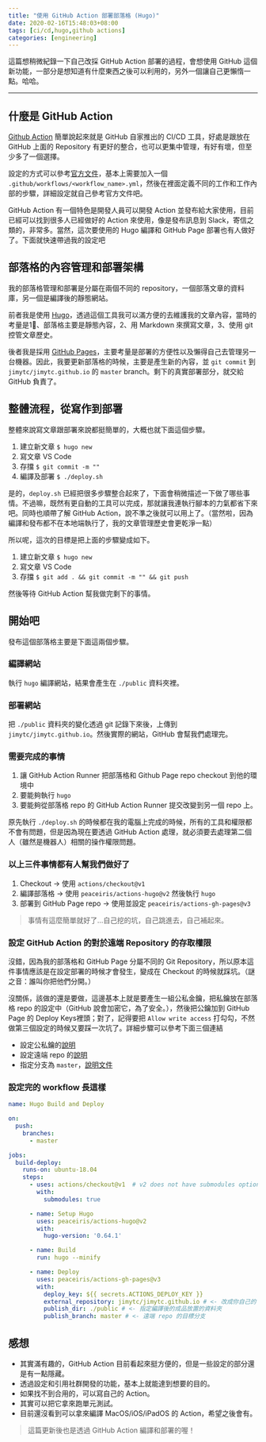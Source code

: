 ```yaml
---
title: "使用 GitHub Action 部署部落格 (Hugo)"
date: 2020-02-16T15:48:03+08:00
tags: [ci/cd,hugo,github actions]
categories: [engineering]
---
```


這篇想稍微紀錄一下自己改採 GitHub Action 部署的過程，會想使用 GitHub 這個新功能，一部分是想知道有什麼東西之後可以利用的，另外一個讓自己更懶惰一點。哈哈。

---

## 什麼是 GitHub Action

[Github Action](https://help.github.com/en/actions) 簡單說起來就是 GitHub 自家推出的 CI/CD 工具，好處是跟放在 GitHub 上面的 Repository 有更好的整合，也可以更集中管理，有好有壞，但至少多了一個選擇。

設定的方式可以參考[官方文件](https://help.github.com/en/actions/configuring-and-managing-workflows/configuring-a-workflow)，基本上需要加入一個 `.github/workflows/<workflow_name>.yml`，然後在裡面定義不同的工作和工作內部的步驟，詳細設定就自己參考官方文件吧。

GitHub Action 有一個特色是開發人員可以開發 Action 並發布給大家使用，目前已經可以找到很多人已經做好的 Action 來使用，像是發布訊息到 Slack，寄信之類的，非常多。當然，這次要使用的 Hugo 編譯和 GitHub Page 部署也有人做好了。下面就快速帶過我的設定吧


## 部落格的內容管理和部署架構

我的部落格管理和部署是分屬在兩個不同的 repository，一個部落文章的資料庫，另一個是編譯後的靜態網站。

前者我是使用 [Hugo](https://gohugo.io/)，透過這個工具我可以滿方便的去維護我的文章內容，當時的考量是1、部落格主要是靜態內容，2、用 Markdown 來撰寫文章，3、使用 git 控管文章歷史。

後者我是採用 [GitHub Pages](https://help.github.com/en/github/working-with-github-pages/about-github-pages)，主要考量是部署的方便性以及懶得自己去管理另一台機器。因此，我要更新部落格的時候，主要是產生新的內容，並 `git commit` 到 `jimytc/jimytc.github.io` 的 `master` branch。剩下的真實部署部分，就交給 GitHub 負責了。

## 整體流程，從寫作到部署

整體來說寫文章跟部署來說都挺簡單的，大概也就下面這個步驟。

1. 建立新文章 ```$ hugo new```
2. 寫文章 VS Code
3. 存擋 ```$ git commit -m ""```
4. 編譯及部署 ```$ ./deploy.sh```

是的，`deploy.sh` 已經把很多步驟整合起來了，下面會稍微描述一下做了哪些事情。不過嘛，既然有更自動的工具可以完成，那就讓我連執行腳本的力氣都省下來吧。同時也順帶了解 GitHub Action，說不準之後就可以用上了。（當然啦，因為編譯和發布都不在本地端執行了，我的文章管理歷史會更乾淨一點）

所以呢，這次的目標是把上面的步驟變成如下。

1. 建立新文章 ```$ hugo new```
2. 寫文章 VS Code
3. 存擋 ```$ git add . && git commit -m "" && git push```

然後等待 GitHub Action 幫我做完剩下的事情。

## 開始吧

發布這個部落格主要是下面這兩個步驟。

### 編譯網站

執行 `hugo` 編譯網站，結果會產生在 `./public` 資料夾裡。

### 部署網站

把 `./public` 資料夾的變化透過 git 記錄下來後，上傳到 `jimytc/jimytc.github.io`。然後實際的網站，GitHub 會幫我們處理完。

### 需要完成的事情

1. 讓 GitHub Action Runner 把部落格和 Github Page repo checkout 到他的環境中
2. 要能夠執行 `hugo`
3. 要能夠從部落格 repo 的 GitHub Action Runner 提交改變到另一個 repo 上。

原先執行 `./deploy.sh` 的時候都在我的電腦上完成的時候，所有的工具和權限都不會有問題，但是因為現在要透過 GitHub Action 處理，就必須要去處理第二個人（雖然是機器人）相關的操作權限問題。

### 以上三件事情都有人幫我們做好了

1. Checkout -> 使用 `actions/checkout@v1`
2. 編譯部落格 -> 使用 `peaceiris/actions-hugo@v2` 然後執行 `hugo`
3. 部署到 GitHub Page repo -> 使用並設定 `peaceiris/actions-gh-pages@v3`

> 事情有這麼簡單就好了...自己挖的坑，自己跳進去，自己補起來。

### 設定 GitHub Action 的對於遠端 Repository 的存取權限

沒錯，因為我的部落格和 GitHub Page 分屬不同的 Git Repository，所以原本這件事情應該是在設定部署的時候才會發生，變成在 Checkout 的時候就踩坑。（謎之音：誰叫你把他們分開。）

沒關係，該做的還是要做，這邊基本上就是要產生一組公私金鑰，把私鑰放在部落格 repo 的設定中（GitHub 說會加密它，為了安全。），然後把公鑰加到 GitHub Page 的 Deploy Keys裡頭；對了，記得要把 `Allow write access` 打勾勾，不然做第三個設定的時候又要踩一次坑了。詳細步驟可以參考下面三個連結

* 設定公私鑰的[說明](https://github.com/peaceiris/actions-gh-pages#1-add-ssh-deploy-key
)
* 設定遠端 repo 的[說明](https://github.com/peaceiris/actions-gh-pages#%EF%B8%8F-deploy-to-external-repository)
* 指定分支為 `master`，[說明文件](https://github.com/peaceiris/actions-gh-pages#%EF%B8%8F-repository-type---user-and-organization)

### 設定完的 workflow 長這樣

```yaml
name: Hugo Build and Deploy

on:
  push:
    branches:
      - master

jobs:
  build-deploy:
    runs-on: ubuntu-18.04
    steps:
      - uses: actions/checkout@v1  # v2 does not have submodules option now
        with:
          submodules: true

      - name: Setup Hugo
        uses: peaceiris/actions-hugo@v2
        with:
          hugo-version: '0.64.1'

      - name: Build
        run: hugo --minify

      - name: Deploy
        uses: peaceiris/actions-gh-pages@v3
        with:
          deploy_key: ${{ secrets.ACTIONS_DEPLOY_KEY }}
          external_repository: jimytc/jimytc.github.io # <- 改成你自己的 user github page
          publish_dir: ./public # <- 指定編譯後的成品放置的資料夾
          publish_branch: master # <- 遠端 repo 的目標分支
```

## 感想

* 其實滿有趣的，GitHub Action 目前看起來挺方便的，但是一些設定的部分還是有一點隱藏。
* 透過設定和引用社群開發的功能，基本上就能達到想要的目的。
* 如果找不到合用的，可以寫自己的 Action。
* 其實可以把它拿來跑單元測試。
* 目前還沒看到可以拿來編譯 MacOS/iOS/iPadOS 的 Action，希望之後會有。


> 這篇更新後也是透過 GitHub Action 編譯和部署的喔！